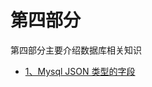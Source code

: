 
# 第四部分

第四部分主要介绍数据库相关知识

  * [1、Mysql JSON 类型的字段](https://github.com/FantasticLBP/knowledge-kit/blob/master/第四部分%20数据库/4.1.md)
  